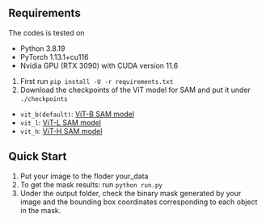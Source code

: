 ## Requirements
The codes is tested on 
- Python 3.8.19
- PyTorch 1.13.1+cu116
- Nvidia GPU (RTX 3090) with CUDA version 11.6
1. First run ```pip install -U -r requirements.txt```
2. Download the checkpoints of the ViT model for SAM and put it under ```./checkpoints```
- ```vit_b(default)```: [ViT-B SAM model](https://dl.fbaipublicfiles.com/segment_anything/sam_vit_b_01ec64.pth)
- ```vit_l```: [ViT-L SAM model](https://dl.fbaipublicfiles.com/segment_anything/sam_vit_l_0b3195.pth)
- ```vit_h```: [ViT-H SAM model](https://dl.fbaipublicfiles.com/segment_anything/sam_vit_h_4b8939.pth)

## Quick Start
1. Put your image to the floder your_data 
2. To get the mask results: run ```python run.py```
3. Under the output folder, check the binary mask generated by your image and the bounding box coordinates corresponding to each object in the mask.



